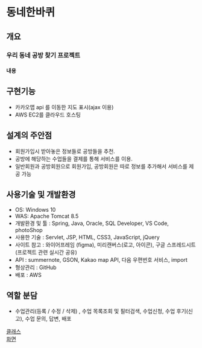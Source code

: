 # 동네한바퀴

## 개요
### 우리 동네 공방 찾기 프로젝트 
#### 내용

## 구현기능

- 카카오맵 api 를 이동한 지도 표시(ajax 이용)
- AWS EC2를 클라우드 호스팅

## 설계의 주안점

- 회원가입시 받아놓은 정보들로 공방들을 추천.
- 공방에 해당하는 수업들을 결제를 통해 서비스를 이용.
- 일반회원과 공방회원으로 회원가입, 공방회원은 따로 정보를 추가해서 서비스를 제공 가능

## 사용기술 및 개발환경

- OS: Windows 10
- WAS: Apache Tomcat 8.5
- 개발환경 및 툴 : Spring, Java, Oracle, SQL Developer, VS Code, photoShop
- 사용한 기술 : Servlet, JSP, HTML, CSS3, JavaScript, jQuery
- 사이트 참고 : 와이어프레임 (figma), 미리캔버스(로고, 아이콘),  구글 스프레드시트(프로젝트 관련 실시간 공유)
- API : summernote, GSON, Kakao map API, 다음 우편번호 서비스, import
- 형상관리 : GitHub
- 배포 : AWS

## 역할 분담
- 수업관리(등록 / 수정 / 삭제) , 수업 목록조회 및 필터검색, 수업신청, 수업 후기(신고), 수업 문의, 답변, 배포

<a href="https://github.com/Kimozoz/RoundTheVillage/tree/master/RoundTheVillage/src/main/java/com/kh/RoundTheVillage/lesson">클래스</a> <br>
<a href="https://github.com/Kimozoz/RoundTheVillage/tree/master/RoundTheVillage/src/main/webapp/WEB-INF/views/lesson">화면</a>


